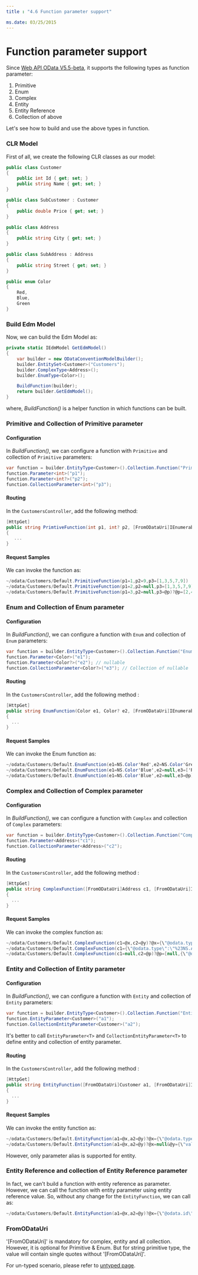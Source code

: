 ```yaml
---
title : "4.6 Function parameter support"

ms.date: 03/25/2015
---
```

# Function parameter support

Since [Web API OData V5.5-beta](https://www.nuget.org/packages/Microsoft.AspNet.OData/5.5.0-beta), it supports the following types as function parameter:

1. Primitive
2. Enum
3. Complex
4. Entity
5. Entity Reference
6. Collection of above

Let's see how to build and use the above types in function.

### CLR Model

First of all, we create the following CLR classes as our model:

```C#
public class Customer
{
    public int Id { get; set; }
    public string Name { get; set; }
}

public class SubCustomer : Customer
{
    public double Price { get; set; }
}

public class Address
{
    public string City { get; set; }
}

public class SubAddress : Address
{
    public string Street { get; set; }
}

public enum Color
{
    Red,
    Blue,
    Green
}
```


### Build Edm Model

Now, we can build the Edm Model as:
```C#
private static IEdmModel GetEdmModel()
{
    var builder = new ODataConventionModelBuilder();
    builder.EntitySet<Customer>("Customers");
    builder.ComplexType<Address>();
    builder.EnumType<Color>();

    BuildFunction(builder);
    return builder.GetEdmModel();
}
```

where, *BuildFunction()* is a helper function in which functions can be built.

### Primitive and Collection of Primitive parameter

#### Configuration
In *BuildFunction()*, we can configure a function with `Primitive` and collection of `Primitive` parameters:
```C#
var function = builder.EntityType<Customer>().Collection.Function("PrimtiveFunction").Returns<string>();
function.Parameter<int>("p1");
function.Parameter<int?>("p2");
function.CollectionParameter<int>("p3");
```

#### Routing
In the `CustomersController`, add the following method:
```C#
[HttpGet]
public string PrimtiveFunction(int p1, int? p2, [FromODataUri]IEnumerable<int> p3)
{
   ...
}
```

#### Request Samples
We can invoke the function as:
```C#
~/odata/Customers/Default.PrimitiveFunction(p1=1,p2=9,p3=[1,3,5,7,9])
~/odata/Customers/Default.PrimitiveFunction(p1=2,p2=null,p3=[1,3,5,7,9])
~/odata/Customers/Default.PrimitiveFunction(p1=3,p2=null,p3=@p)?@p=[2,4,6,8]
```

### Enum and Collection of Enum parameter

#### Configuration
In *BuildFunction()*, we can configure a function with `Enum` and collection of `Enum` parameters:
```C#
var function = builder.EntityType<Customer>().Collection.Function("EnumFunction").Returns<string>();
function.Parameter<Color>("e1");
function.Parameter<Color?>("e2"); // nullable
function.CollectionParameter<Color?>("e3"); // Collection of nullable
```

#### Routing
In the `CustomersController`, add the following method :
```C#
[HttpGet]
public string EnumFunction(Color e1, Color? e2, [FromODataUri]IEnumerable<Color?> e3)
{
  ...
}
```

#### Request Samples
We can invoke the Enum function as:
```C#
~/odata/Customers/Default.EnumFunction(e1=NS.Color'Red',e2=NS.Color'Green',e3=['Red', null, 'Blue'])
~/odata/Customers/Default.EnumFunction(e1=NS.Color'Blue',e2=null,e3=['Red', null, 'Blue'])
~/odata/Customers/Default.EnumFunction(e1=NS.Color'Blue',e2=null,e3=@p)?@p=['Red', null, 'Blue']
```

### Complex and Collection of Complex parameter

#### Configuration
In *BuildFunction()*, we can configure a function with `Complex` and collection of `Complex` parameters:
```C#
var function = builder.EntityType<Customer>().Collection.Function("ComplexFunction").Returns<string>();
function.Parameter<Address>("c1");
function.CollectionParameter<Address>("c2");
```

#### Routing
In the `CustomersController`, add the following method :
```C#
[HttpGet]
public string ComplexFunction([FromODataUri]Address c1, [FromODataUri]IEnumerable<Address> c2)
{
  ...
}
```

#### Request Samples
We can invoke the complex function as:
```C#
~/odata/Customers/Default.ComplexFunction(c1=@x,c2=@y)?@x={\"@odata.type\":\"%23NS.Address\",\"City\":\"Redmond\"}&@y=[{\"@odata.type\":\"%23NS.Address\",\"City\":\"Redmond\"},{\"@odata.type\":\"%23NS.SubAddress\",\"City\":\"Shanghai\", \"Street\":\"Zi Xing Rd\"}]
~/odata/Customers/Default.ComplexFunction(c1={\"@odata.type\":\"%23NS.Address\",\"City\":\"Redmond\"},c2=[{\"@odata.type\":\"%23NS.Address\",\"City\":\"Redmond\"},{\"@odata.type\":\"%23NS.SubAddress\",\"City\":\"Shanghai\", \"Street\":\"Zi Xing Rd\"}])
~/odata/Customers/Default.ComplexFunction(c1=null,c2=@p)?@p=[null,{\"@odata.type\":\"%23NS.SubAddress\",\"City\":\"Shanghai\", \"Street\":\"Zi Xing Rd\"}]
```

### Entity and Collection of Entity parameter

#### Configuration
In *BuildFunction()*, we can configure a function with `Entity` and collection of `Entity` parameters:
```C#
var function = builder.EntityType<Customer>().Collection.Function("EntityFunction").Returns<string>();
function.EntityParameter<Customer>("a1");
function.CollectionEntityParameter<Customer>("a2"); 
```
It's better to call `EntityParameter<T>` and `CollectionEntityParameter<T>` to define entity and collection of entity parameter.

#### Routing
In the `CustomersController`, add the following method :
```C#
[HttpGet]
public string EntityFunction([FromODataUri]Customer a1, [FromODataUri]IEnumerable<Customer> a2)
{
  ...
}
```

#### Request Samples
We can invoke the entity function as:
```C#
~/odata/Customers/Default.EntityFunction(a1=@x,a2=@y)?@x={\"@odata.type\":\"%23NS.Customer\",\"Id\":1,\"Name\":\"John\"}&@y={\"value\":[{\"@odata.type\":\"%23NS.Customer\",\"Id\":2, \"Name\":\"Mike\"},{\"@odata.type\":\"%23NS.SubCustomer\",\"Id\":3,\"Name\":\"Tony\", \"Price\":9.9}]}
~/odata/Customers/Default.EntityFunction(a1=@x,a2=@y)?@x=null&@y={\"value\":[]}
```
However, only parameter alias is supported for entity.

### Entity Reference and collection of Entity Reference parameter
In fact, we can't build a function with entity reference as parameter. However, we can call the function with entity parameter using entity reference value. So, without any change for the `EntityFunction`, we can call as:
```C#
~/odata/Customers/Default.EntityFunction(a1=@x,a2=@y)?@x={\"@odata.id\":\"https://localhost/odata/Customers(2)\"}&@y={\"value\":[{\"@odata.id\":\"https://localhost/odata/Customers(2)\"},{\"@odata.id\":\"https://localhost/odata/Customers(3)\"}]}
```

### FromODataUri

'[FromODataUri]' is mandatory for complex, entity and all collection. However, it is optional for Primitive & Enum. But for string primitive type, the value will contain single quotes without '[FromODataUri]'.


For un-typed scenario, please refer to [untyped page](https://odata.github.io/WebApi/Function-Action-Parameter-In-Untyped-Scenario/).
